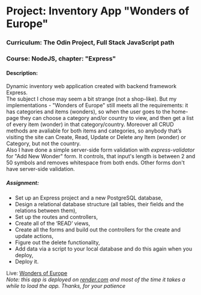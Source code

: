 # Project: Inventory App "Wonders of Europe"

### Curriculum: The Odin Project, Full Stack JavaScript path

### Course: NodeJS, chapter: "Express"

#### Description:

Dynamic inventory web application created with backend framework Express.  
The subject I chose may seem a bit strange (not a shop-like). But my implementations - "Wonders of Europe" still meets all the requirements: it has categories and items (wonders), so when the user goes to the home-page they can choose a category and/or country to view, and then get a list of every item (wonder) in that category/country.
Moreover all CRUD methods are avaliable for both items and categories, so anybody that’s visiting the site can Create, Read, Update or Delete any Item (wonder) or Category, but not the country.  
Also I have done a simple server-side form validation with _express-validator_ for "Add New Wonder" form. It controls, that input's length is between 2 and 50 symbols and removes whitespace from both ends. Other forms don't have server-side validation.

##### Assignment:

- Set up an Express project and a new PostgreSQL database,
- Design a relational database structure (all tables, their fields and the relations between them),
- Set up the routes and controllers,
- Create all of the ‘READ’ views,
- Create all the forms and build out the controllers for the create and update actions,
- Figure out the delete functionality,
- Add data via a script to your local database and do this again when you deploy,
- Deploy it.

Live: [Wonders of Europe](https://imatsiuk-inventoryapp.onrender.com/)  
_Note: this app is deployed on [render.com](https://render.com/) and most of the time it takes a while to load the app. Thanks, for your patience_
